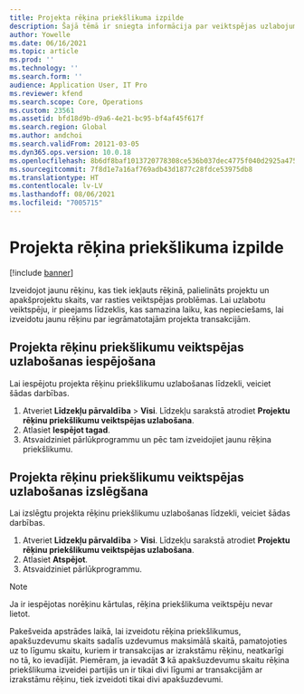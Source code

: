 ```yaml
---
title: Projekta rēķina priekšlikuma izpilde
description: Šajā tēmā ir sniegta informācija par veiktspējas uzlabojumiem projekta rēķinu priekšlikumiem.
author: Yowelle
ms.date: 06/16/2021
ms.topic: article
ms.prod: ''
ms.technology: ''
ms.search.form: ''
audience: Application User, IT Pro
ms.reviewer: kfend
ms.search.scope: Core, Operations
ms.custom: 23561
ms.assetid: bfd18d9b-d9a6-4e21-bc95-bf4af45f617f
ms.search.region: Global
ms.author: andchoi
ms.search.validFrom: 20121-03-05
ms.dyn365.ops.version: 10.0.18
ms.openlocfilehash: 8b6df8baf1013720778308ce536b037dec4775f040d2925a47508fb373900f81
ms.sourcegitcommit: 7f8d1e7a16af769adb43d1877c28fdce53975db8
ms.translationtype: HT
ms.contentlocale: lv-LV
ms.lasthandoff: 08/06/2021
ms.locfileid: "7005715"
---
```

# <a name="project-invoice-proposal-performance"></a>Projekta rēķina priekšlikuma izpilde

[!include [banner](../includes/banner.md)]

Izveidojot jaunu rēķinu, kas tiek iekļauts rēķinā, palielināts projektu un apakšprojektu skaits, var rasties veiktspējas problēmas. Lai uzlabotu veiktspēju, ir pieejams līdzeklis, kas samazina laiku, kas nepieciešams, lai izveidotu jaunu rēķinu par iegrāmatotajām projekta transakcijām.

## <a name="enable-project-invoice-proposal-performance-enhancement"></a>Projekta rēķinu priekšlikumu veiktspējas uzlabošanas iespējošana
Lai iespējotu projekta rēķinu priekšlikumu uzlabošanas līdzekli, veiciet šādas darbības.

1.  Atveriet **Līdzekļu pārvaldība** > **Visi**. Līdzekļu sarakstā atrodiet **Projektu rēķinu priekšlikumu veiktspējas uzlabošana**.
2.  Atlasiet **Iespējot tagad**.
3.  Atsvaidziniet pārlūkprogrammu un pēc tam izveidojiet jaunu rēķina priekšlikumu.

## <a name="turn-off-project-invoice-proposal-performance-enhancement"></a>Projekta rēķinu priekšlikumu veiktspējas uzlabošanas izslēgšana
Lai izslēgtu projekta rēķinu priekšlikumu uzlabošanas līdzekli, veiciet šādas darbības.

1.  Atveriet **Līdzekļu pārvaldība** > **Visi**. Līdzekļu sarakstā atrodiet **Projektu rēķinu priekšlikumu veiktspējas uzlabošana**.
2.  Atlasiet **Atspējot**.
3.  Atsvaidziniet pārlūkprogrammu.

> [!NOTE]
> Ja ir iespējotas norēķinu kārtulas, rēķina priekšlikuma veiktspēju nevar lietot.
> 
> Pakešveida apstrādes laikā, lai izveidotu rēķina priekšlikumus, apakšuzdevumu skaits sadalīs uzdevumus maksimālā skaitā, pamatojoties uz to līgumu skaitu, kuriem ir transakcijas ar izrakstāmu rēķinu, neatkarīgi no tā, ko ievadījāt. Piemēram, ja ievadāt **3** kā apakšuzdevumu skaitu rēķina priekšlikuma izveidei partijās un ir tikai divi līgumi ar transakcijām ar izrakstāmu rēķinu, tiek izveidoti tikai divi apakšuzdevumi.
